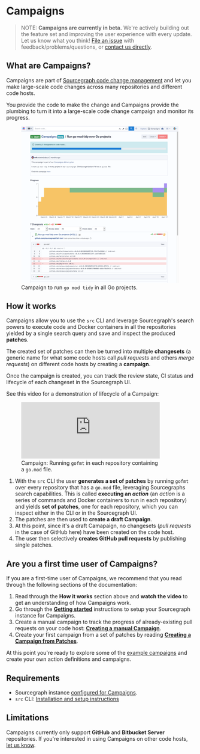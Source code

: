 # Campaigns

>NOTE: **Campaigns are currently in beta.** We're actively building out the feature set and improving the user experience with every update. Let us know what you think! [File an issue](https://github.com/sourcegraph/sourcegraph) with feedback/problems/questions, or [contact us directly](https://about.sourcegraph.com/contact).

## What are Campaigns?

Campaigns are part of [Sourcegraph code change management](https://about.sourcegraph.com/product/code-change-management) and let you make large-scale code changes across many repositories and different code hosts.

You provide the code to make the change and Campaigns provide the plumbing to turn it into a large-scale code change campaign and monitor its progress.

<div style="max-width: 500px;" class="mx-auto">
  <figure class="figure">
    <div class="figure-img">
    <img src="img/go_mod_tidy_campaign.png" width="500px"/>
    </div>
    <figcaption class="figure-caption text-center">Campaign to run <code>go mod tidy</code> in all Go projects.</figcaption>
  </figure>
</div>

## How it works

Campaigns allow you to use the `src` CLI and leverage Sourcegraph's search powers to execute code and Docker containers in all the repositories yielded by a single search query and save and inspect the produced **patches**.

The created set of patches can then be turned into multiple **changesets** (a generic name for what some code hosts call _pull requests_ and others _merge requests_) on different code hosts by creating a **campaign**.

Once the campaign is created, you can track the review state, CI status and lifecycle of each changeset in the Sourcegraph UI.

See this video for a demonstration of lifecycle of a Campaign:

<div style="max-width: 450px;" class="float-md-right float-none ml-md-3 mx-auto">
  <figure class="figure">
    <div class="figure-img">
      <iframe src="https://player.vimeo.com/video/398878670?color=0CB6F4&title=0&byline=0&portrait=0" style="max-height: 250px; width:100%;height:100%;" frameborder="0" webkitallowfullscreen mozallowfullscreen allowfullscreen></iframe>
    </div>
    <figcaption class="figure-caption text-right">Campaign: Running <code>gofmt</code> in each repository containing a <code>go.mod</code> file.</figcaption>
  </figure>
</div>

1. With the `src` CLI the user **generates a set of patches** by running `gofmt` over every repository that has a `go.mod` file, leveraging Sourcegraphs search capabilities. This is called **executing an _action_** (an _action_ is a series of commands and Docker containers to run in each repository) and yields **set of patches**, one for each repository, which you can inspect either in the CLI or in the Sourcegraph UI.
1. The patches are then used to **create a draft Campaign**.
1. At this point, since it's a draft Camapaign, no changesets (_pull requests_ in the case of GitHub here) have been created on the code host.
1. The user then selectively **creates GitHub pull requests** by publishing single patches.

<div class="clearfix"></div>

## Are you a first time user of Campaigns?

If you are a first-time user of Campaigns, we recommend that you read through the following sections of the documentation:

1. Read through the **How it works** section above and **watch the video** to get an understanding of how Campaigns work.
1. Go through the [**Getting started**](./getting_started.md) instructions to setup your Sourcegraph instance for Campaigns.
1. Create a manual campaign to track the progress of already-existing pull requests on your code host: [**Creating a manual Campaign**](./creating_manual_campaign.md).
1. Create your first campaign from a set of patches by reading [**Creating a Campaign from Patches**](./creating_campaign_from_patches.md).

At this point you're ready to explore some of the [example campaigns](./examples/index.md) and create your own action definitions and campaigns.

## Requirements

* Sourcegraph instance [configured for Campaigns](./configuration.md).
* `src` CLI: [Installation and setup instructions](https://github.com/sourcegraph/src-cli/#installation)

## Limitations

Campaigns currently only support **GitHub** and **Bitbucket Server** repositories. If you're interested in using Campaigns on other code hosts, [let us know](https://about.sourcegraph.com/contact).
